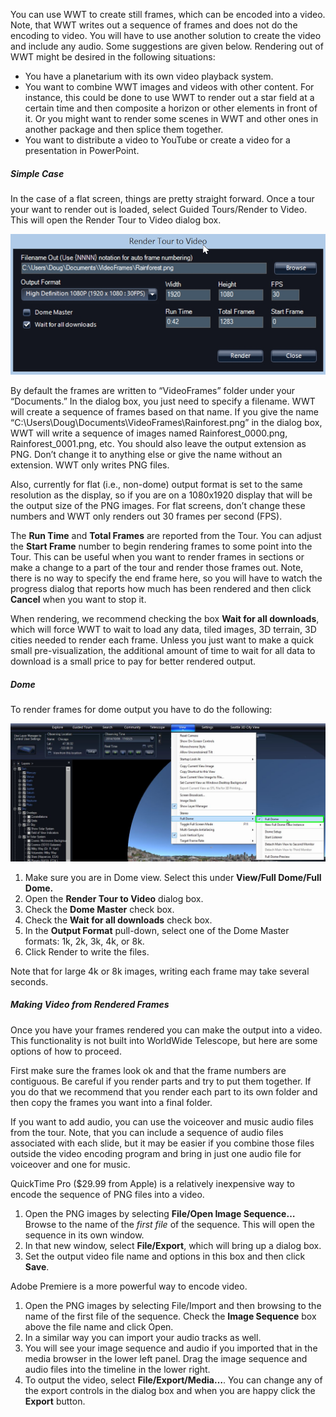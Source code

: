 You can use WWT to create still frames, which can be encoded into a video. Note, that WWT writes out a sequence of frames and does not do the encoding to video. You will have to use another solution to create the video and include any audio. Some suggestions are given below. Rendering out of WWT might be desired in the following situations:

*   You have a planetarium with its own video playback system.
*   You want to combine WWT images and videos with other content. For instance, this could be done to use WWT to render out a star field at a certain time and then composite a horizon or other elements in front of it. Or you might want to render some scenes in WWT and other ones in another package and then splice them together.
*   You want to distribute a video to YouTube or create a video for a presentation in PowerPoint.

##### Simple Case

In the case of a flat screen, things are pretty straight forward. Once a tour your want to render out is loaded, select Guided Tours/Render to Video. This will open the Render Tour to Video dialog box.

![Video output](assets/normal_video_output.jpg)

By default the frames are written to “VideoFrames” folder under your “Documents.” In the dialog box, you just need to specify a filename. WWT will create a sequence of frames based on that name. If you give the name “C:\Users\Doug\Documents\VideoFrames\Rainforest.png” in the dialog box, WWT will write a sequence of images named Rainforest_0000.png, Rainforest_0001.png, etc. You should also leave the output extension as PNG. Don’t change it to anything else or give the name without an extension. WWT only writes PNG files.

Also, currently for flat (i.e., non-dome) output format is set to the same resolution as the display, so if you are on a 1080x1920 display that will be the output size of the PNG images. For flat screens, don’t change these numbers and WWT only renders out 30 frames per second (FPS).

The **Run Time** and **Total Frames** are reported from the Tour. You can adjust the **Start Frame** number to begin rendering frames to some point into the Tour. This can be useful when you want to render frames in sections or make a change to a part of the tour and render those frames out. Note, there is no way to specify the end frame here, so you will have to watch the progress dialog that reports how much has been rendered and then click **Cancel** when you want to stop it.

When rendering, we recommend checking the box **Wait for all downloads**, which will force WWT to wait to load any data, tiled images, 3D terrain, 3D cities needed to render each frame. Unless you just want to make a quick small pre-visualization, the additional amount of time to wait for all data to download is a small price to pay for better rendered output.

##### Dome

To render frames for dome output you have to do the following:

![Dome Video output](assets/view-fulldome.jpg)

1.  Make sure you are in Dome view. Select this under **View/Full Dome/Full Dome.**
2.  Open the **Render Tour to Video** dialog box.
3.  Check the **Dome Master** check box.
4.  Check the **Wait for all downloads** check box.
5.  In the **Output Format** pull-down, select one of the Dome Master formats: 1k, 2k, 3k, 4k, or 8k.
6.  Click Render to write the files.

Note that for large 4k or 8k images, writing each frame may take several seconds.

##### Making Video from Rendered Frames

Once you have your frames rendered you can make the output into a video. This functionality is not built into WorldWide Telescope, but here are some options of how to proceed.

First make sure the frames look ok and that the frame numbers are contiguous. Be careful if you render parts and try to put them together. If you do that we recommend that you render each part to its own folder and then copy the frames you want into a final folder.

If you want to add audio, you can use the voiceover and music audio files from the tour. Note, that you can include a sequence of audio files associated with each slide, but it may be easier if you combine those files outside the video encoding program and bring in just one audio file for voiceover and one for music.

QuickTime Pro ($29.99 from Apple) is a relatively inexpensive way to encode the sequence of PNG files into a video.

1.  Open the PNG images by selecting **File/Open Image Sequence…** Browse to the name of the _first file_ of the sequence. This will open the sequence in its own window.
2.  In that new window, select **File/Export**, which will bring up a dialog box.
3.  Set the output video file name and options in this box and then click **Save**.

Adobe Premiere is a more powerful way to encode video.

1.  Open the PNG images by selecting File/Import and then browsing to the name of the first file of the sequence. Check the **Image Sequence** box above the file name and click <srong>Open</srong>.
2.  In a similar way you can import your audio tracks as well.
3.  You will see your image sequence and audio if you imported that in the media browser in the lower left panel. Drag the image sequence and audio files into the timeline in the lower right.
4.  To output the video, select **File/Export/Media…**. You can change any of the export controls in the dialog box and when you are happy click the **Export** button.

